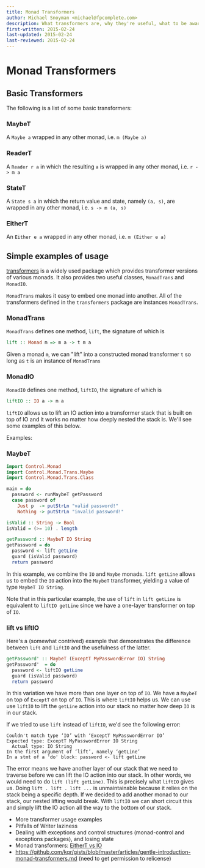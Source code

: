 ```yaml
---
title: Monad Transformers
author: Michael Snoyman <michael@fpcomplete.com>
description: What transformers are, why they're useful, what to be aware of
first-written: 2015-02-24
last-updated: 2015-02-24
last-reviewed: 2015-02-24
---
```


# Monad Transformers

## Basic Transformers 

The following is a list of some basic transformers:

### MaybeT

A `Maybe a` wrapped in any other monad, i.e. `m (Maybe a)`

### ReaderT

A `Reader r a` in which the resulting `a` is wrapped in any other monad, i.e. `r -> m a`

### StateT

A `State s a` in which the return value and state, namely `(a, s)`, are wrapped in any other monad, i.e. `s -> m (a, s)`

### EitherT

An `Either e a` wrapped in any other monad, i.e. `m (Either e a)`

## Simple examples of usage

[transformers](https://www.stackage.org/package/transformers) is a widely used package which provides transformer versions of various monads. It also provides two useful classes, `MonadTrans` and `MonadIO`. 

`MonadTrans` makes it easy to embed one monad into another. All of the transformers defined in the `transformers` package are instances `MonadTrans`.  

### MonadTrans

`MonadTrans` defines one method, `lift`, the signature of which is 

```haskell
lift :: Monad m => m a -> t m a
```

Given a monad `m`, we can "lift" into a constructed monad transformer `t` so long as `t` is an instance of `MonadTrans`

### MonadIO

`MonadIO` defines one method, `liftIO`, the signature of which is 

```haskell
liftIO :: IO a -> m a
```

`liftIO` allows us to lift an IO action into a transformer stack that is built on top of IO and it works no matter how deeply nested the stack is. We'll see some examples of this below. 


Examples:

### MaybeT 

```haskell
import Control.Monad 
import Control.Monad.Trans.Maybe 
import Control.Monad.Trans.Class 

main = do 
  password <- runMaybeT getPassword
  case password of 
    Just p  -> putStrLn "valid password!"
    Nothing -> putStrLn "invalid password!"

isValid :: String -> Bool
isValid = (>= 10) . length

getPassword :: MaybeT IO String 
getPassword = do 
  password <- lift getLine
  guard (isValid password)
  return password 
```

In this example, we combine the `IO` and `Maybe` monads. `lift getLine` allows us to embed the `IO` action into the `MaybeT` transformer, yielding a value of type `MaybeT IO String`. 

Note that in this particular example, the use of `lift` in `lift getLine` is equivalent to `liftIO getLine` since we have a one-layer transformer on top of `IO`.

### lift vs liftIO

Here's a (somewhat contrived) example that demonstrates the difference between `lift` and `liftIO` and the usefulness of the latter.

```haskell
getPassword' :: MaybeT (ExceptT MyPasswordError IO) String 
getPassword'  = do 
  password <- liftIO getLine
  guard (isValid password)
  return password
```

In this variation we have more than one layer on top of `IO`. We have a `MaybeT` on top of `ExceptT` on top of `IO`. This is where `liftIO` helps us. We can use use `liftIO` to lift the `getLine` action into our stack no matter how deep `IO` is in our stack. 

If we tried to use `lift` instead of `liftIO`, we'd see the following error:

```
Couldn't match type ‘IO’ with ‘ExceptT MyPasswordError IO’
Expected type: ExceptT MyPasswordError IO String
  Actual type: IO String
In the first argument of ‘lift’, namely ‘getLine’
In a stmt of a 'do' block: password <- lift getLine
```

The error means we have another layer of our stack that we need to traverse before we can lift the IO action into our stack. In other words, we would need to do `lift (lift getLine)`. This is precisely what `liftIO` gives us. Doing `lift . lift . lift ...` is unmaintainable because it relies on the stack being a specific depth. If we decided to add another monad to our stack, our nested lifting would break. With `liftIO` we can short circuit this and simply lift the IO action all the way to the bottom of our stack.


* More transformer usage examples
* Pitfalls of Writer laziness
* Dealing with exceptions and control structures (monad-control and exceptions packages), and losing state
* Monad transformers: [EitherT vs IO](http://stackoverflow.com/questions/25752900/exceptions-and-monad-transformers/25753497#25753497)
* https://github.com/kqr/gists/blob/master/articles/gentle-introduction-monad-transformers.md (need to get permission to relicense)
